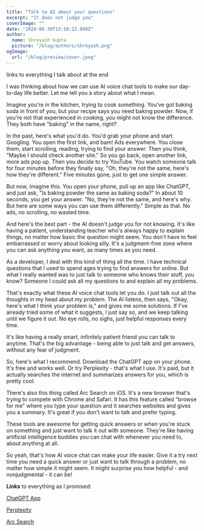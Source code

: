 ```yaml
---
title: "Talk to AI about your questions"
excerpt: "It does not judge you"
coverImage: ""
date: "2024-08-30T13:10:22.000Z"
author:
  name: Shreyash Gupta
  picture: "/blog/authors/shreyash.png"
ogImage:
  url: "/blog/preview/cover.jpeg"
---
```


links to everything I talk about at the end

I was thinking about how we can use AI voice chat tools to make our day-to-day life better. Let me tell you a story about what I mean.

Imagine you're in the kitchen, trying to cook something. You've got baking soda in front of you, but your recipe says you need baking powder. Now, if you're not that experienced in cooking, you might not know the difference. They both have "baking" in the name, right?

In the past, here's what you'd do. You'd grab your phone and start Googling. You open the first link, and bam! Ads everywhere. You close them, start scrolling, reading, trying to find your answer. Then you think, "Maybe I should check another site." So you go back, open another link, more ads pop up. Then you decide to try YouTube. You watch someone talk for four minutes before they finally say, "Oh, they're not the same, here's how they're different." Five minutes gone, just to get one simple answer.

But now, imagine this. You open your phone, pull up an app like ChatGPT, and just ask, "Is baking powder the same as baking soda?" In about 10 seconds, you get your answer. "No, they're not the same, and here's why. But here are some ways you can use them differently." Simple as that. No ads, no scrolling, no wasted time.

And here's the best part - the AI doesn't judge you for not knowing. It's like having a patient, understanding teacher who's always happy to explain things, no matter how basic the question might seem. You don't have to feel embarrassed or worry about looking silly. It's a judgment-free zone where you can ask anything you want, as many times as you need.

As a developer, I deal with this kind of thing all the time. I have technical questions that I used to spend ages trying to find answers for online. But what I really wanted was to just talk to someone who knows their stuff, you know? Someone I could ask all my questions to and explain all my problems.

That's exactly what these AI voice chat tools let you do. I just talk out all the thoughts in my head about my problem. The AI listens, then says, "Okay, here's what I think your problem is," and gives me some solutions. If I've already tried some of what it suggests, I just say so, and we keep talking until we figure it out. No eye rolls, no sighs, just helpful responses every time.

It's like having a really smart, infinitely patient friend you can talk to anytime. That's the big advantage - being able to just talk and get answers, without any fear of judgment.

So, here's what I recommend. Download the ChatGPT app on your phone. It's free and works well. Or try Perplexity - that's what I use. It's paid, but it actually searches the internet and summarizes answers for you, which is pretty cool.

There's also this thing called Arc Search on iOS. It's a new browser that's trying to compete with Chrome and Safari. It has this feature called "browse for me" where you type your question and it searches websites and gives you a summary. It's great if you don't want to talk and prefer typing.

These tools are awesome for getting quick answers or when you're stuck on something and just want to talk it out with someone. They're like having artificial intelligence buddies you can chat with whenever you need to, about anything at all.

So yeah, that's how AI voice chat can make your life easier. Give it a try next time you need a quick answer or just want to talk through a problem, no matter how simple it might seem. It might surprise you how helpful - and nonjudgmental - it can be!

**Links** to everything as I promised:

[ChatGPT App](https://apps.apple.com/us/app/chatgpt/id6448311069)

[Perplexity](https://apps.apple.com/us/app/perplexity-ask-anything/id1668000334)

[Arc Search](https://apps.apple.com/us/app/arc-search-find-it-faster/id6472513080) 